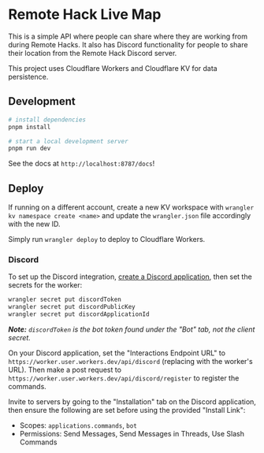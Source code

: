 # Remote Hack Live Map

This is a simple API where people can share where they are working from during Remote Hacks. It also has Discord functionality for people to share their location from the Remote Hack Discord server.

This project uses Cloudflare Workers and Cloudflare KV for data persistence.

## Development

```bash
# install dependencies
pnpm install

# start a local development server
pnpm run dev
```

See the docs at `http://localhost:8787/docs`!

## Deploy

If running on a different account, create a new KV workspace with `wrangler kv namespace create <name>` and update the `wrangler.json` file accordingly with the new ID.

Simply run `wrangler deploy` to deploy to Cloudflare Workers.

### Discord

To set up the Discord integration, [create a Discord application](https://discord.com/developers/applications), then set the secrets for the worker:

```bash
wrangler secret put discordToken
wrangler secret put discordPublicKey
wrangler secret put discordApplicationId
```

_**Note:** `discordToken` is the bot token found under the "Bot" tab, not the client secret._

On your Discord application, set the "Interactions Endpoint URL" to `https://worker.user.workers.dev/api/discord` (replacing with the worker's URL). Then make a post request to `https://worker.user.workers.dev/api/discord/register` to register the commands.

Invite to servers by going to the "Installation" tab on the Discord application, then ensure the following are set before using the provided "Install Link":

- Scopes: `applications.commands`, `bot`
- Permissions: Send Messages, Send Messages in Threads, Use Slash Commands
